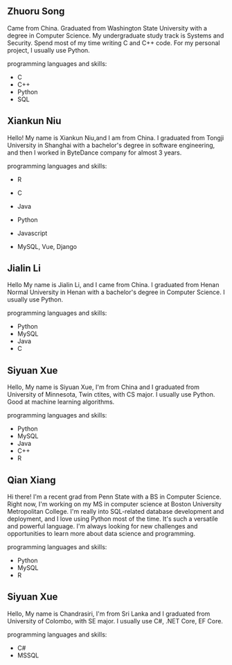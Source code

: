 

<h2>Zhuoru Song</h2>

Came from China. Graduated from Washington State University with a degree in Computer Science. My undergraduate study track is Systems and Security. Spend most of my time writing C and C++ code. For my personal project, I usually use Python.

programming languages and skills:
- C
- C++
- Python
- SQL


<h2>Xiankun Niu</h2>

Hello! My name is Xiankun Niu,and I am from China. I graduated from Tongji University in Shanghai with a bachelor's degree in software engineering, and then I worked in ByteDance company for almost 3 years.

programming languages and skills:
- R
- C
- Java
- Python
- Javascript

- MySQL, Vue, Django 


<h2>Jialin Li</h2>

Hello My name is Jialin Li, and I came from China. I graduated from Henan Normal University in Henan with a bachelor's degree in Computer Science. I usually use Python.

programming languages and skills:
- Python
- MySQL
- Java
- C


<h2>Siyuan Xue</h2>

Hello, My name is Siyuan Xue, I'm from China and I graduated from University of Minnesota, Twin ctites, with CS major. I usually use Python. Good at machine learning algorithms.

programming languages and skills:
- Python
- MySQL
- Java
- C++
- R

## Qian Xiang

Hi there! I'm a recent grad from Penn State with a BS in Computer Science. Right now, I'm working on my MS in computer science at Boston University Metropolitan College. I'm really into SQL-related database development and deployment, and I love using Python most of the time. It's such a versatile and powerful language. I'm always looking for new challenges and opportunities to learn more about data science and programming.

programming languages and skills:
- Python
- MySQL
- R

<h2>Siyuan Xue</h2>

Hello, My name is Chandrasiri, I'm from Sri Lanka and I graduated from University of Colombo, with SE major. I usually use C#, .NET Core, EF Core.

programming languages and skills:
- C#
- MSSQL
